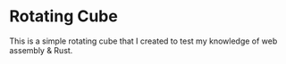 # Rotating Cube

This is a simple rotating cube that I created to test my knowledge of web
assembly & Rust.
